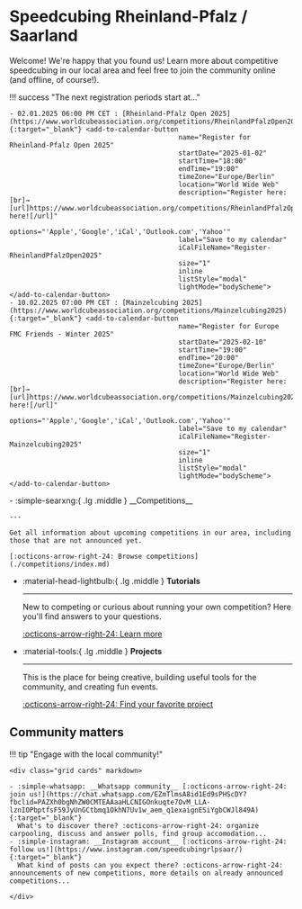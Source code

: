 # Speedcubing Rheinland-Pfalz / Saarland

Welcome! We're happy that you found us! Learn more about competitive speedcubing in our local area and feel free to join the community online (and offline, of course!).

!!! success "The next registration periods start at..."

    - 02.01.2025 06:00 PM CET : [Rheinland-Pfalz Open 2025](https://www.worldcubeassociation.org/competitions/RheinlandPfalzOpen2025){:target="_blank"} <add-to-calendar-button
                                              name="Register for Rheinland-Pfalz Open 2025"
                                              startDate="2025-01-02"
                                              startTime="18:00"
                                              endTime="19:00"
                                              timeZone="Europe/Berlin"
                                              location="World Wide Web"
                                              description="Register here:[br]→ [url]https://www.worldcubeassociation.org/competitions/RheinlandPfalzOpen2025/register|Click here![/url]"
                                              options="'Apple','Google','iCal','Outlook.com','Yahoo'"
                                              label="Save to my calendar"
                                              iCalFileName="Register-RheinlandPfalzOpen2025"
                                              size="1"
                                              inline
                                              listStyle="modal"
                                              lightMode="bodyScheme"></add-to-calendar-button>
    - 10.02.2025 07:00 PM CET : [Mainzelcubing 2025](https://www.worldcubeassociation.org/competitions/Mainzelcubing2025){:target="_blank"} <add-to-calendar-button
                                              name="Register for Europe FMC Friends - Winter 2025"
                                              startDate="2025-02-10"
                                              startTime="19:00"
                                              endTime="20:00"
                                              timeZone="Europe/Berlin"
                                              location="World Wide Web"
                                              description="Register here:[br]→ [url]https://www.worldcubeassociation.org/competitions/Mainzelcubing2025/register|Click here![/url]"
                                              options="'Apple','Google','iCal','Outlook.com','Yahoo'"
                                              label="Save to my calendar"
                                              iCalFileName="Register-Mainzelcubing2025"
                                              size="1"
                                              inline
                                              listStyle="modal"
                                              lightMode="bodyScheme"></add-to-calendar-button>

<div class="grid cards" markdown>
-   :simple-searxng:{ .lg .middle } __Competitions__

    ---

    Get all information about upcoming competitions in our area, including those that are not announced yet.

    [:octicons-arrow-right-24: Browse competitions](./competitions/index.md)

-   :material-head-lightbulb:{ .lg .middle } __Tutorials__

    ---

    New to competing or curious about running your own competition? Here you'll find answers to your questions.

    [:octicons-arrow-right-24: Learn more](./tutorials/index.md)

-   :material-tools:{ .lg .middle } __Projects__

    ---

    This is the place for being creative, building useful tools for the community, and creating fun events.

    [:octicons-arrow-right-24: Find your favorite project](./projects/index.md)

</div>

## Community matters
!!! tip "Engage with the local community!"

    <div class="grid cards" markdown>

    - :simple-whatsapp: __Whatsapp community__ [:octicons-arrow-right-24: join us!](https://chat.whatsapp.com/EZmTlmsA8id1Ed9sPHScDY?fbclid=PAZXh0bgNhZW0CMTEAAaaHLCNIGOnkuqte7OvM_LLA-lznIOPbptfsF59JyUnGCtbmq1OkhN7Uv1w_aem_q1exaignESiYgbCWJl849A){:target="_blank"}  
      What's to discover there? :octicons-arrow-right-24: organize carpooling, discuss and answer polls, find group accomodation...
    - :simple-instagram: __Instagram account__ [:octicons-arrow-right-24: follow us!](https://www.instagram.com/speedcubingrlpsaar/){:target="_blank"}  
      What kind of posts can you expect there? :octicons-arrow-right-24: announcements of new competitions, more details on already announced competitions...

    </div>

<script src="https://cdn.jsdelivr.net/npm/add-to-calendar-button@2" async defer></script>
<script async data-id="101473933" src="//static.getclicky.com/js"></script>
